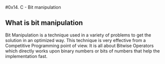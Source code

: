 #0x14. C - Bit manipulation

## What is bit manipulation

Bit Manipulation is a technique used in a variety of problems to get the solution in an optimized way. This technique is very effective from a Competitive Programming point of view. It is all about Bitwise Operators which directly works upon binary numbers or bits of numbers that help the implementation fast.
